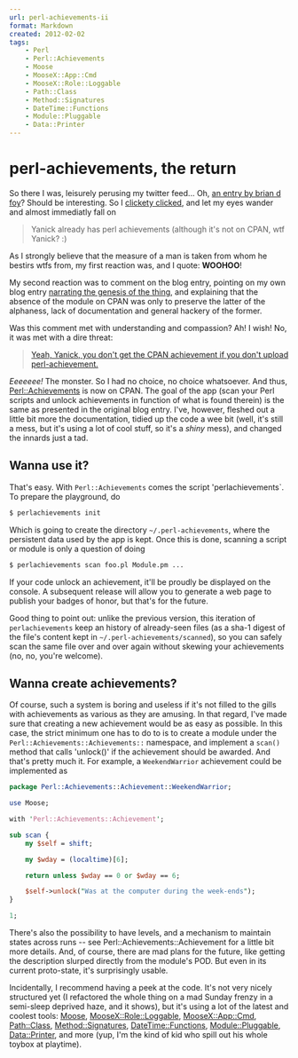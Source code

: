 ```yaml
---
url: perl-achievements-ii
format: Markdown
created: 2012-02-02
tags:
    - Perl
    - Perl::Achievements
    - Moose
    - MooseX::App::Cmd
    - MooseX::Role::Loggable
    - Path::Class
    - Method::Signatures
    - DateTime::Functions
    - Module::Pluggable
    - Data::Printer
---
```


# perl-achievements, the return

So there I was, leisurely perusing my twitter feed... Oh, [an entry by
brian d foy](https://twitter.com/#!/briandfoy_perl/status/162974986565459968)? 
Should be interesting. So I [clickety clicked](http://blogs.perl.org/users/brian_d_foy/2012/01/yapc-achievements.html), and let my eyes wander and
almost immediatly fall on

> Yanick already has perl achievements (although it's not on CPAN, wtf Yanick? :) 

As I strongly believe that the measure of a man is taken from
whom he bestirs wtfs from, my first reaction was, and I quote: **WOOHOO**!

My second reaction was to comment on the blog entry, pointing on my own blog
entry [narrating the genesis of the
thing](http://babyl.dyndns.org/techblog/entry/perl-achievements), and
explaining that the absence of the module on CPAN was only to preserve the
latter of the alphaness, lack of documentation and general hackery of the
former.

Was this comment met with understanding and compassion? Ah! I wish! No, it was
met with a dire threat:

> [Yeah, Yanick, you don't get the CPAN achievement if you don't upload
> perl-achievement.](https://twitter.com/#!/briandfoy_perl/status/163099690429198337)

*Eeeeeee!*  The monster. So I had no choice, no choice whatsoever. And thus,
[Perl::Achievements](cpan) is now on CPAN.  The goal of the app (scan
your Perl scripts and unlock achievements in function of what is found
therein) is the same as presented in the original blog entry. I've, however, fleshed out a little bit
more the documentation, tidied up the code a wee bit (well, it's still a mess, but it's
using a lot of cool stuff, so it's a *shiny* mess), and changed the innards
just a tad.

## Wanna use it?

That's easy. With `Perl::Achievements` comes the script 'perlachievements`. To
prepare the playground, do

```bash
$ perlachievements init
```

Which is going to create the directory `~/.perl-achievements`, where the
persistent data used by the app is kept.  Once this is done, scanning a script
or module is only a question of doing

```bash
$ perlachievements scan foo.pl Module.pm ...
```


If your code unlock an achievement, it'll be proudly be displayed on the
console.  A subsequent release will allow you to generate a web page to 
publish your badges of honor, but that's for the future.

Good thing to point out: unlike the previous version, this iteration of
`perlachievements` keep an history of already-seen files (as a sha-1 digest of
the file's content kept in `~/.perl-achievements/scanned`), so you can safely
scan the same file over and over again without skewing your achievements (no,
no, you're welcome).

## Wanna create achievements?

Of course, such a system is boring and useless if it's not filled
to the gills with achievements as various as they are amusing. In that regard,
I've made sure that creating a new achievement would be as easy as possible.
In this case, the strict minimum one has to do to is to create a module under
the `Perl::Achievements::Achievements::` namespace, and implement a `scan()`
method that calls 'unlock()' if the achievement should be awarded. And that's
pretty much it. For example, a `WeekendWarrior` achievement could be
implemented as


```perl
package Perl::Achievements::Achievement::WeekendWarrior;

use Moose;

with 'Perl::Achievements::Achievement';

sub scan {
    my $self = shift;

    my $wday = (localtime)[6];

    return unless $wday == 0 or $wday == 6;

    $self->unlock("Was at the computer during the week-ends");
}

1;
```



There's also  the possibility to have levels, and a mechanism to 
maintain states across runs -- see
<cpan type="module">Perl::Achievements::Achievement</cpan> for a little bit more details.
And, of course, there are mad plans for the future, like getting the description slurped
directly from the module's POD. But even in its current proto-state, it's
surprisingly usable.

Incidentally, I recommend having a peek at the code. It's not very nicely
structured yet (I refactored the whole thing on a mad Sunday frenzy in a
semi-sleep deprived haze, and it shows), but it's using a lot of the latest and coolest
tools: [Moose](cpan), [MooseX::Role::Loggable](cpan),
[MooseX::App::Cmd](cpan),
[Path::Class](cpan),
[Method::Signatures](cpan),
[DateTime::Functions](cpan),
[Module::Pluggable](cpan),
[Data::Printer](cpan), and more (yup, I'm the kind of kid who spill out
his whole toybox at playtime). 

